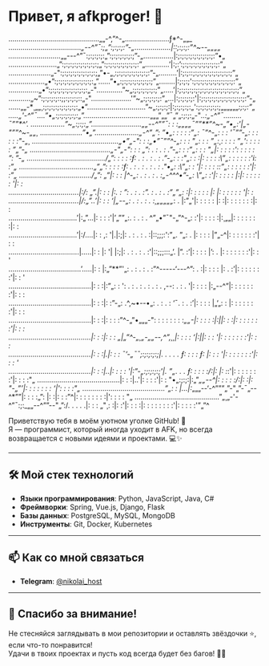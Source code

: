 # Привет, я afkproger! 👋

..……………………………….......„„-^,”^-„………………….ƒ*^-„„_
………………………………_„--^”¯:;„”:;:;:;:”-„………………|:\:;:;:;:”^~--„„„„
…………………….._„„---^”¯:;:;:;:;:„”:;:;:;:;:;:;”-„……………|:;\:;:;:;:;:;:;:;:;:”•„
……………………„”:;:;:;:;:;:;:;:;:;„”:;:;:;:;:;:;:;:;:”„…………’|:;:’\:;:;:;:;:;:;:;:;:;:”„
…………………„-":;:;:;:;:;:;:;:;:;„”•-„¸:;:;:;:;:;:;:;:;:”-„………’|:;:;:\:;:;:;:;:;:;:;:;:;:;”„
………………„•”:;:;:;:;:;:;:;:;:;:„”……”•„:;:;:;:;:;:;:;:;”„……..|:;:;:;'\:;:;:;:;:;:;:;:;:;:;:”„
……………„•”:;:;:;:;:;:;:;:;:;:„-"………….”~„:;:;:;:;:;:;”„…..’|:;:;:;:;\:;:;:;:;:;:;:;:;:;:;:;”„
………..„~”:;:;:;:;::;;:;:;:;::„-"………………..'”~„:;:;:;:;:”„...|:;:;:;:;:'|:;:;:;:;:;:;:;:;:;:;:;:”-„
……„„-*¸„„¸:;:;:;:;:;:;:;:;:„•”………………………..”~„:;:;:;\:|:;:;:;:;:„'\:;:;:;:;:;:;„„„„„„_:;:;:”„
.....„'-^”¯….”•„:;:;:;:;:;:„”……………………………_„„„”„„”¯„”„:;:;:„-"_\..:„-^”¯………¯””*^’.
……………..”~„:;:;:„”…………………….„„--^””¯: : :„„„„¯””**”^~-„”•„:'|„-"””^~-„„¸
…………………”•„”………………….„-^”„”: ”•„: : : : :”„: ¯”^-„: : : '¯””-„: : : : : :"-„¸
…………………………………….„•”„-": : :„•”¯””^-„: : : "„: : : ”„:¸: : : : ”„': : : : : ”„”-„
………………………………….„-"„-": : : „”: . : . : .”-„: : :”„: : : "„|: : : : :\'\: : : : : ”: ”-„
…………………………………/„”: : : : :ƒ: . : . : . : .”-„: : :"„: : :\|: : : : :\”„: : : : : :'i: :”„
……………………………….„”„”: : : : :ƒ: . : . : . : . : ."•„: :\”„: : '|: : : : :\:”„: : : : : :'|: :”„
………………………………/„”: „”|: : : |^-„: . : . : . :„-^^^•”-„: \”„: :'|: : : : : |:|: : : : : : '|: : \
……………………………..|:/: „”.|: : : |:. : ”: . : . :”. : . : . :”„”„\: :|: : : : : |: |: : : : : : '|: : \
……………………………..|/:„”..’|: : : ‘|„--„: . : . : . :¸„„„„„_: . \|:”„'|: : : : : |: :|: : : : : : :|: : \
…………………………….’|:„”…|: : : :'|’„””„:. : . : . ^”„•”¯"-„”^-„: :'\|: : : : :|:¸„„|: : : : : : :|: : \
…………………………….’|:/….|: : ,: '|.|:;|: . : . : . :|::;;;:':”„. ”„: . |: : : : |”„-^|: : : : : : :'| : :\
……………………………..\|…..|: : |: '| |:;|: . : . : . :'|::;;;:::„’. |”. :’|: : : : |’: . |: : : : : : :'|: : '\
………………………………’…..|: : |:„”**”'„: . : . : . :”^-----‘---^”: . :|: : : : |: . :’|: : : : : : :'|: : '\
…………………………………..|: : :|:”„: : ': . : . : . : . : . ,--: . : . '|: : : : |:„--^”|: : : : : : :'|: : :\
…………………………………..|: : :|: :”-„: .^,~•--•„: . : . : ‘¯. : . :’|: : : : |„‘„: : |: : : : : : :'|: : : \
…………………………………..|: : :|: : : :”^-„”•„„„-": : : : : : : :_„„-|: : : : :|:||: : :|: : : : : : :'|: : : \
…………………………………..|: : :|\: : : _„|„”^-„¸____„-„„--,^”,¸¸_|: : : : ‘|:||: : : '|: : : : : : :'|: : : \
…………………………………..|: : :|.|: : : ¯’-„¯¯;:;:;:;:;|\. . . . . ƒ: : : : ƒ: |: : : '|: : : : : : :'|: : : '\
…………………………………..|: : :|..|: : : : '|:”-„:;:;:;:;'|. ”„. . . ƒ: : : : :/:|: |: :_:'|: : : : : : :'|: : : :"„
…………………………………..|: : :|..'|: : : :'|: : "•„:;:;:|:„”_„„--^|: : : : :/:|: :|: "-„”’|: : : : : : : ‘|': : : :"„
…………………………………..”„: : |…|:_„„„--‘-^”””„”-"„”-¯„--^*””|: : : :„”: |: :|: : :”^|: : : : : : : :|': : : : "„
……………………………………”„¸„-'-^”¯:;:_„„--^””--"„”:/. . . . .|: : : „"¸: :|: :'|: : : :|: : : : : : : :'|: : : : :'”„”^

Приветствую тебя в моём уютном уголке GitHub! 🎉  
Я — программист, который иногда уходит в AFK, но всегда возвращается с новыми идеями и проектами. 💻✨  

---

## 🛠️ Мой стек технологий

- **Языки программирования**: Python, JavaScript, Java, C#  
- **Фреймворки**: Spring, Vue.js, Django, Flask  
- **Базы данных**: PostgreSQL, MySQL, MongoDB  
- **Инструменты**: Git, Docker, Kubernetes   

---

## 📫 Как со мной связаться

- **Telegram**: [@nikolai_host](https://t.me/nikolai_host)  

---

## 🐾 Спасибо за внимание!

Не стесняйся заглядывать в мои репозитории и оставлять звёздочки ⭐, если что-то понравится!  
Удачи в твоих проектах и пусть код всегда будет без багов! 🐛✨  
